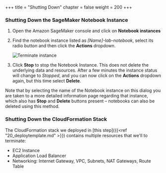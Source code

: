 +++
title = "Shutting Down"
chapter = false
weight = 200
+++

### Shutting Down the SageMaker Notebook Instance

1. Open the Amazon SageMaker console and click on **Notebook instances**
2. Find the notebook instance listed as _[Name]-lab-notebook_, select its radio button and then click the **Actions** dropdown.

    ![Terminate instance](/images/terminateNotebook.png)

3. Click **Stop** to stop the Notebook Instance.  This does not delete the underlying data and resources.  After a few minutes the instance status will change to _Stopped_, and you can now click on the **Actions** dropdown again, but this time select **Delete**.

Note that by selecting the name of the Notebook instance on this dialog you are taken to a more detailed information page regarding that instance, which also has **Stop** and **Delete** buttons present – notebooks can also be deleted using this method.

### Shutting Down the CloudFormation Stack

The CloudFormation stack we deployed in [this step]({{<ref "20_deploytemplate.md" >}}) contains multiple resources that we'll to terminate:

* EC2 Instance
* Application Load Balancer
* Networking: Internet Gateway, VPC, Subnets, NAT Gateways, Route Table
